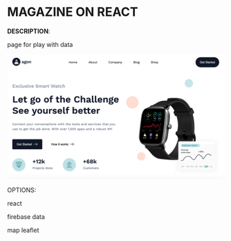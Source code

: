 # MAGAZINE ON REACT
<p><b>DESCRIPTION</b>:</p> 
<p>page for play with data</p>

![MVC](public/assets/img/screenshot.png)

<p>OPTIONS:</p>
<p>react</p>
<p>firebase data</p>
<p>map leaflet</p>
